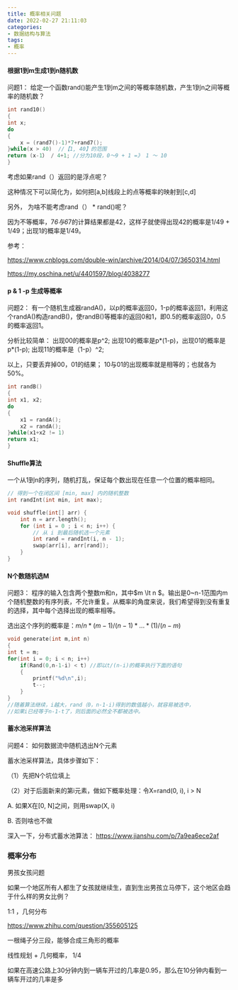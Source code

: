 ```yaml
---
title: 概率相关问题
date: 2022-02-27 21:11:03
categories:
- 数据结构与算法
tags: 
- 概率
---
```


#### 根据1到m生成1到n随机数

问题1： 给定一个函数rand()能产生1到m之间的等概率随机数，产生1到n之间等概率的随机数？

```cpp
int rand10()
{
int x;
do
{
    x = (rand7()-1)*7+rand7();
}while(x > 40)  //【1, 40】的范围
return (x-1） / 4+1; //分为10段，0～9 + 1 =》 1 ～ 10
}
```

考虑如果rand（）返回的是浮点呢？

这种情况下可以简化为，如何把[a,b]线段上的点等概率的映射到[c,d]

另外， 为啥不能考虑rand（） \* rand()呢？

因为不等概率，7*6与6*7的计算结果都是42，这样子就使得出现42的概率是1/49 + 1/49；出现1的概率是1/49。

参考：

https://www.cnblogs.com/double-win/archive/2014/04/07/3650314.html

https://my.oschina.net/u/4401597/blog/4038277

#### p & 1 -p 生成等概率

问题2： 有一个随机生成器randA()，以p的概率返回0，1-p的概率返回1，利用这个randA()构造randB()，使randB()等概率的返回0和1，即0.5的概率返回0，0.5的概率返回1。

分析比较简单： 出现00的概率是p^2; 出现10的概率是p*(1-p)，出现01的概率是p*(1-p); 出现11的概率是（1-p）^2;

以上，只要丢弃掉00，01的结果； 10与01的出现概率就是相等的；也就各为50%。

```cpp
int randB()
{
int x1, x2;
do
{
    x1 = randA();
    x2 = randA();
}while(x1+x2 != 1)
return x1;
}
```

#### Shuffle算法

一个从1到n的序列，随机打乱，保证每个数出现在任意一个位置的概率相同。

```cpp
// 得到一个在闭区间 [min, max] 内的随机整数
int randInt(int min, int max);

void shuffle(int[] arr) {
    int n = arr.length();
    for (int i = 0 ; i < n; i++) {
        // 从 i 到最后随机选一个元素
        int rand = randInt(i, n - 1);
        swap(arr[i], arr[rand]);
    }
}
```

#### N个数随机选M

问题3： 程序的输入包含两个整数m和n，其中$m \lt n $。输出是0~n-1范围内m个随机整数的有序列表，不允许重复。从概率的角度来说，我们希望得到没有重复的选择，其中每个选择出现的概率相等。

选出这个序列的概率是：$m/n * (m-1) / (n-1) * ... *  (1)/(n-m)$

```cpp
void generate(int m,int n)
{
int t = m;
for(int i = 0; i < n; i++)
    if(Rand(0,n-1-i) < t) //即以t/(n-i)的概率执行下面的语句
    {
        printf("%d\n",i);
        t--;
    }
}
//随着算法继续，i越大，rand（0，n-1-i)得到的数值越小，就容易被选中，
//如果i已经等于n-1-t了，则后面的必然全不都被选中。
```

#### 蓄水池采样算法

问题4： 如何数据流中随机选出N个元素

蓄水池采样算法，具体步骤如下：

（1）先把N个坑位填上

（2）对于后面新来的第i元素，做如下概率处理：令X=rand(0, i), i > N

A. 如果X在[0, N]之间，则用swap(X, i)

B. 否则啥也不做

深入一下，分布式蓄水池算法： https://www.jianshu.com/p/7a9ea6ece2af


### 概率分布

男孩女孩问题

如果一个地区所有人都生了女孩就继续生，直到生出男孩立马停下，这个地区会趋于什么样的男女比例？ 

1:1 ，几何分布

https://www.zhihu.com/question/355605125

一根绳子分三段，能够合成三角形的概率

线性规划 + 几何概率， 1/4

如果在高速公路上30分钟内到一辆车开过的几率是0.95，那么在10分钟内看到一辆车开过的几率是多
